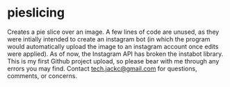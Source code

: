 # pieslicing
Creates a pie slice over an image. A few lines of code are unused, as they were intially intended to create an instagram bot (in which the program would automatically upload the image to an instagram account once edits were applied). As of now, the Instagram API has broken the instabot library. This is my first Github project upload, so please bear with me through any errors you may find. Contact tech.jackc@gmail.com for questions, comments, or concerns. 
